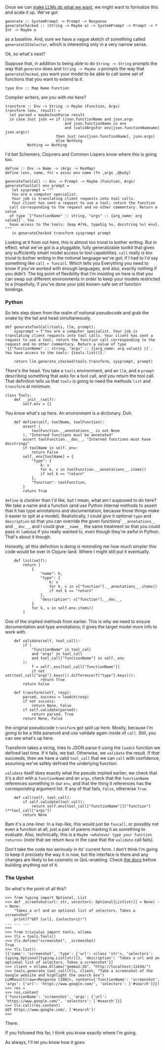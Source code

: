 Once we can [make LLMs do what we want](/posts/making-llms-do-what-you-want), we might want to formalize this and scale it up. We've got 

```
generate :: SystemPrompt -> Prompt -> Response
generateChecked :: (String -> Maybe a) -> SystemPrompt -> Prompt -> ?Int -> Maybe a
```

as a baseline. And, sure we have a vague sketch of something called `generateCSSSelector`, which is interesting only in a very narrow sense. 

Ok, so what's next?

Suppose that, in addition to being able to do `String -> String` prompts the way that `generate` does and `String -> Maybe a` prompts the way that `generateChecked`, you want your model to be able to call some set of functions that you want to extend to it.

```
type Env :: Map Name Function
```

Compiler writers, are you with me here?

```
transform :: Env -> String -> Maybe (Function, Args)
transform (env, result) = 
  let parsed = maybeJsonParse result
  in case Just json => if (json.functionName and json.args 
                           and json.functionName in env 
                           and (validArgsFor env[json.functionNameame] json.args))
                       then Just (env[json.functionName], json.args)
                       else Nothing
          Nothing => Nothing
```

I'd bet Schemers, Clojurers and Common Lispers know where this is going too.

```
define :: Env -> Name -> (Args -> ResMap)
define (env, name, fn) = assoc env name (fn ,args ,@body)

generateToolCall :: Env -> Prompt -> Maybe (Function, Args)
generateToolCall env prompt = 
   let sysprompt = """
   You are a computer specialist. 
   Your job is translating client requests into tool calls.
   Your client has sent a request to use a tool; return the function 
  call corresponding to the request and no other commentary. Return a value 
  of type `{"functionName" :: string, "args" :: {arg_name: arg value}}`. You 
  have access to the tools: {map #(%k, typeSig %v, docstring %v) env}.
"""
   in generateChecked transform sysprompt prompt
```

Looking at it from out here, this is almost too trivial to bother writing. But in effect, what we've got is a pluggable, fully generalizable toolkit that gives any sufficiently smart model access to tool capabilities. `call` really _is_ too trivial to bother writing in the notional language we've got; if I had to I'd say something like `call = funcall`. Which tells you Everything you need to know if you've worked with enough languages, and also, exactly nothing if you didn't. The big point of flexibility that I'm insisting on here is that you can swap out different environments in order to keep your models restricted to a (hopefully, if you've done your job) known-safe set of function bindings.

### Python

So lets step down from the realm of notional pseudocode and grab the snake by the tail and head simultaneously.

```
def generateToolCall(tools, llm, prompt):
    sysprompt = f'You are a computer specialist. Your job is translating client requests into tool calls. Your client has sent a request to use a tool; return the function call corresponding to the request and no other commentary. Return a value of type `{{"functionName" :: string, "args" :: {{arg_name: arg value}} }}`. You have access to the tools: {tools.list()}.'

    return llm.generate_checked(tools.transform, sysprompt, prompt)
```

There's the head. You take a `tools` environment, and an `llm`, and a `prompt` describing something that asks for a tool call, and you return the tool call. That definition tells us that `tools` is going to need the methods `list` and `transform` at minimum.

```
class Tools:
    def __init__(self):
        self.env = {}

```

You know what's up here. An environment is a dictionary. Duh.


```
    def define(self, toolName, toolFunction):
        assert (
            toolFunction.__annotations__ is not None
        ), "Interned functions must be annotated"
        assert toolFunction.__doc__, "Interned functions must have docstrings"
        if toolName in self._env:
            return False
        self._env[toolName] = {
            "type": {
                k: v
                for k, v in toolFunction.__annotations__.items()
                if not k == "return"
            },
            "function": toolFunction,
        }
        return True
```

`define` is clunkier than I'd like, but I mean, what am I supposed to do here? We take a name and a function (and use Python internal methods to assert that it has type annotations and documentation, because those things make it easier to spit at a model). Realistically, I could give it optional `type` and `description` so that you can override the given functions' `__annotations__` and `__doc__`, and I could give `__name__` the same treatment so that you could pass in `lambda`s if you really wanted to, even though they're awful in Python. That's about it though.

Honestly, all this definition is doing is reminding me how much simpler this code would be over in Clojure-land. Where I might still put it eventually.

```
    def list(self):
        return [
            {
                "name": k,
                "type": {
                    k: v
                    for k, v in v["function"].__annotations__.items()
                    if not k == "return"
                },
                "description": v["function"].__doc__,
            }
            for k, v in self.env.items()
        ]
```

One of the implied methods from earlier. This is why we need to ensure documentation and type annotations; it gives the target model more info to work with.

```
    def validate(self, tool_call):
        if (
            "functionName" in tool_call
            and "args" in tool_call
            and tool_call["functionName"] in self._env
        ):
            f = self._env[tool_call["functionName"]]
            if not set(tool_call["args"].keys()).difference(f["type"].keys()):
                return True
        return False

    def transform(self, resp):
        parsed, success = loadch(resp)
        if not success:
            return None, False
        if self.validate(parsed):
            return parsed, True
        return None, False
```

the original pseudocode `transform` got split up here. Mostly, because I'm going to be a little paranoid and use validate again inside of `call`. Still, you can see what's up here.

Transform takes a string, tries to JSON parse it using the `loadch` function we defined last time. If it fails, we bail. Otherwise, we `validate` the result. If _that_ succeeds, then we have a valid `tool_call` that we can `call` with confidence, assuming we've safely defined the underlying function.

`validate` itself does exactly what the pseudo implied earlier; we check that it's a dict with a `functionName` and an `args`, check that the `functionName` references something in our `env`, and that the thing it references has the corresponding argument list. If any of that fails, `False`, otherwise `True`.

```
    def call(self, tool_call):
        if self.validate(tool_call):
            return self.env[tool_call["functionName"]]["function"](**tool_call["args"])
        return None
```

Bam it's a one-liner. In a lisp-like, this would just be `funcall`, or possibly not even a function at all, just a pair of parens marking it as something to evaluate. Also, technically, this is a `Maybe <whatever type your function returns>` (note that we return `None` in the case that the `validate` call fails).

Don't take the code _too_ seriously in its' current form. I don't think I'm going to keep it precisely the way it is now, but the interface is there and any changes are likely to be cosmetic or QoL-enabling. Check [the docs](https://github.com/inaimathi/trivialai?tab=readme-ov-file#trivialai) before building anything out of it.

### The Upshot

So what's the point of all this?

```
>>> from typing import Optional, List
>>> def _screenshot(url: str, selectors: Optional[List[str]] = None) -> None:
    "Takes a url and an optional list of selectors. Takes a screenshot"
    print(f"GOT {url}, {selectors}!")
... ... ... 
>>>
>>> from trivialai import tools, ollama
>>> tls = tools.Tools()
>>> tls.define("screenshot", _screenshot)
True
>>> tls.list()
[{'name': 'screenshot', 'type': {'url': <class 'str'>, 'selectors': typing.Optional[typing.List[str]]}, 'description': 'Takes a url and an optional list of selectors. Takes a screenshot'}]
>>> client = ollama.Ollama("gemma2:2b", "http://localhost:11434/")
>>> tools.generate_tool_call(tls, client, "Take a screenshot of the Google website and highlight the search box")
LLMResult(raw=<Response [200]>, content={'functionName': 'screenshot', 'args': {'url': 'https://www.google.com/', 'selectors': ['#search']}})
>>> res = _
>>> res.content
{'functionName': 'screenshot', 'args': {'url': 'https://www.google.com/', 'selectors': ['#search']}}
>>> tls.call(res.content)
GOT https://www.google.com/, ['#search']!
>>> 
```

There.

If you followed this far, I think you know exactly where I'm going.

As always, I'll let you know how it goes.
